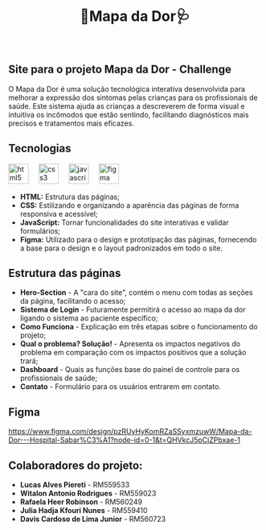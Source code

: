 <h1 align="center"> 🏥Mapa da Dor🩺</h1>
<br>

## Site para o projeto Mapa da Dor - Challenge
O Mapa da Dor é uma solução tecnológica interativa desenvolvida para melhorar a expressão dos sintomas pelas crianças para os profissionais de saúde. Este sistema ajuda as crianças a descreverem de forma visual e intuitiva os incômodos que estão sentindo, facilitando diagnósticos mais precisos e tratamentos mais eficazes.

 ## Tecnologias
 <div align="left">
  <img src="https://cdn.jsdelivr.net/gh/devicons/devicon/icons/html5/html5-original.svg" height="40" alt="html5 logo"  />
  <img width="12" />
  <img src="https://cdn.jsdelivr.net/gh/devicons/devicon/icons/css3/css3-original.svg" height="40" alt="css3 logo"  />
  <img width="12" />
  <img src="https://cdn.jsdelivr.net/gh/devicons/devicon/icons/javascript/javascript-original.svg" height="40" alt="javascript logo"  />
  <img width="12" />
  <img src="https://cdn.jsdelivr.net/gh/devicons/devicon/icons/figma/figma-original.svg" height="40" alt="figma logo"  />
  <img width="12" />
</div>

  - **HTML:** Estrutura das páginas;
  - **CSS:** Estilizando e organizando a aparência das páginas de forma responsiva e acessível;
  - **JavaScript:** Tornar funcionalidades do site interativas e validar formulários;
  - **Figma:** Utilizado para o design e prototipação das páginas, fornecendo a base para o design e o layout padronizados em todo o site.

## Estrutura das páginas
- **Hero-Section** - A "cara do site", contém o menu com todas as seções da página, facilitando o acesso;
- **Sistema de Login** - Futuramente permitirá o acesso ao mapa da dor ligando o sistema ao paciente específico;
- **Como Funciona** - Explicação em três etapas sobre o funcionamento do projeto;
- **Qual o problema? Solução!** - Apresenta os impactos negativos do problema em comparação com os impactos positivos que a solução trará;
- **Dashboard** - Quais as funções base do painel de controle para os profissionais de saúde;
- **Contato** - Formulário para os usuários entrarem em contato.

## Figma
https://www.figma.com/design/pzRUyHyKomRZaSSyxmzuwW/Mapa-da-Dor---Hospital-Sabar%C3%A1?node-id=0-1&t=QHVkcJ5pCjZPbxae-1

## Colaboradores do projeto:
- **Lucas Alves Piereti** - RM559533
- **Witalon Antonio Rodrigues** - RM559023
- **Rafaela Heer Robinson** - RM560249
- **Julia Hadja Kfouri Nunes** - RM559410
- **Davis Cardoso de Lima Junior** - RM560723

